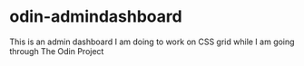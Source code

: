 # odin-admindashboard
This is an admin dashboard I am doing to work on CSS grid while I am going 
through The Odin Project